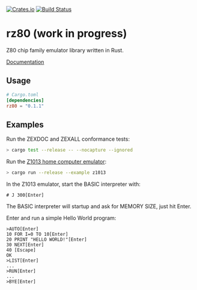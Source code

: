 [![Crates.io](https://img.shields.io/crates/v/rz80.svg)](https://crates.io/crates/rz80)
[![Build Status](https://travis-ci.org/floooh/rz80.svg?branch=master)](https://travis-ci.org/floooh/rz80)

# rz80 (work in progress)

Z80 chip family emulator library written in Rust.

[Documentation](https://floooh.github.com/rz80/rz80/index.html)

## Usage
```toml
# Cargo.toml
[dependencies]
rz80 = "0.1.1"
```

## Examples

Run the ZEXDOC and ZEXALL conformance tests:

```bash
> cargo test --release -- --nocapture --ignored
```

Run the [Z1013 home computer emulator](examples/z1013.rs):

```bash
> cargo run --release --example z1013
```

In the Z1013 emulator, start the BASIC interpreter with:

```
# J 300[Enter]
```

The BASIC interpreter will startup and ask for MEMORY SIZE, just hit Enter.

Enter and run a simple Hello World program:

```basic
>AUTO[Enter]
10 FOR I=0 TO 10[Enter]
20 PRINT "HELLO WORLD!"[Enter]
30 NEXT[Enter]
40 [Escape]
OK
>LIST[Enter]
...
>RUN[Enter]
...
>BYE[Enter]
```

